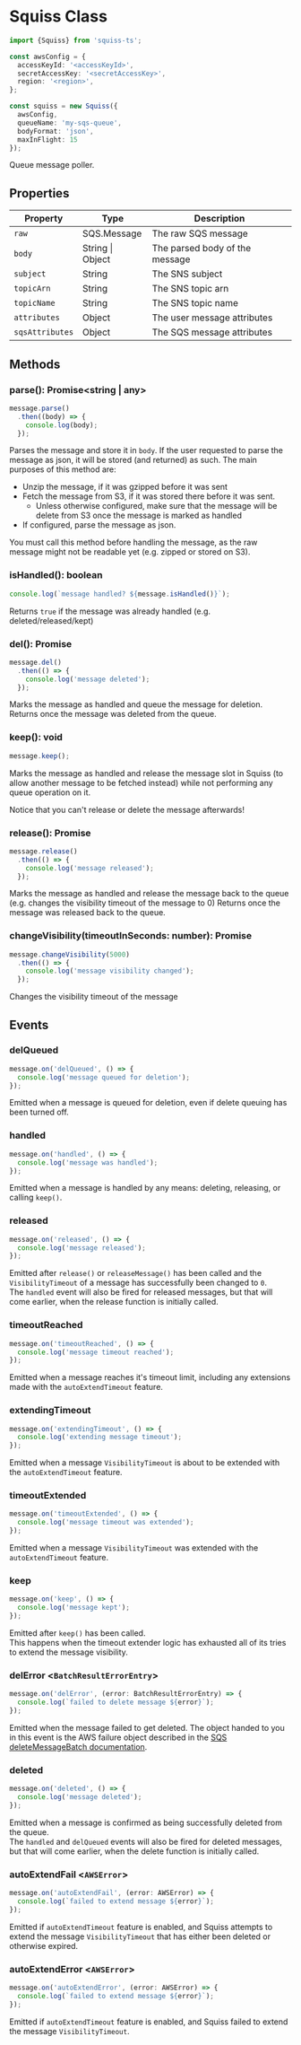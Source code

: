 # Squiss Class

```typescript
import {Squiss} from 'squiss-ts';

const awsConfig = {
  accessKeyId: '<accessKeyId>',
  secretAccessKey: '<secretAccessKey>',
  region: '<region>',
};

const squiss = new Squiss({
  awsConfig,
  queueName: 'my-sqs-queue',
  bodyFormat: 'json',
  maxInFlight: 15
});
```

Queue message poller.

## Properties

Property | Type | Description
---------- | ------- | -------
`raw` | SQS.Message | The raw SQS message
`body` | String &#124; Object | The parsed body of the message
`subject` | String | The SNS subject
`topicArn` | String | The SNS topic arn
`topicName` | String | The SNS topic name
`attributes` | Object | The user message attributes
`sqsAttributes` | Object | The SQS message attributes

## Methods

### parse(): Promise<string | any>

```typescript
message.parse()
  .then((body) => {
    console.log(body);
  });
```

Parses the message and store it in `body`.
If the user requested to parse the message as json, it will be stored (and returned) as such.
The main purposes of this method are:
 - Unzip the message, if it was gzipped before it was sent
 - Fetch the message from S3, if it was stored there before it was sent.
   - Unless otherwise configured, make sure that the message will be delete from S3 once the message is marked as handled
 - If configured, parse the message as json. 

<aside class="notice">
You must call this method before handling the message, as the raw message might not be readable yet (e.g. zipped or stored on S3).
</aside>

### isHandled(): boolean

```typescript
console.log(`message handled? ${message.isHandled()}`);
```

Returns `true` if the message was already handled (e.g. deleted/released/kept)

### del(): Promise<void>


```typescript
message.del()
  .then(() => {
    console.log('message deleted');
  });
```

Marks the message as handled and queue the message for deletion.
Returns once the message was deleted from the queue.

### keep(): void

```typescript
message.keep();
```

Marks the message as handled and release the message slot in Squiss (to allow another message to be fetched instead)
while not performing any queue operation on it.

<aside class="warning">
Notice that you can't release or delete the message afterwards!
</aside>

### release(): Promise<void>

```typescript
message.release()
  .then(() => {
    console.log('message released');
  });
```

Marks the message as handled and release the message back to the queue (e.g. changes the visibility timeout of the message to 0)
Returns once the message was released back to the queue.

### changeVisibility(timeoutInSeconds: number): Promise<void>

```typescript
message.changeVisibility(5000)
  .then(() => {
    console.log('message visibility changed');
  });
```

Changes the visibility timeout of the message

## Events

### delQueued

```typescript
message.on('delQueued', () => {
  console.log('message queued for deletion');
});
```

Emitted when a message is queued for deletion, even if delete queuing has been turned off.

### handled

```typescript
message.on('handled', () => {
  console.log('message was handled');
});
```

Emitted when a message is handled by any means: deleting, releasing, or calling `keep()`.

### released

```typescript
message.on('released', () => {
  console.log('message released');
});
```

Emitted after `release()` or `releaseMessage()` has been called and the `VisibilityTimeout` of a message
has successfully been changed to `0`.  
The `handled` event will also be fired for released messages, but that will come earlier, 
when the release function is initially called.

### timeoutReached

```typescript
message.on('timeoutReached', () => {
  console.log('message timeout reached');
});
```

Emitted when a message reaches it's timeout limit, including any extensions made
with the `autoExtendTimeout` feature.

### extendingTimeout

```typescript
message.on('extendingTimeout', () => {
  console.log('extending message timeout');
});
```

Emitted when a message `VisibilityTimeout` is about to be extended with the `autoExtendTimeout` feature.

### timeoutExtended

```typescript
message.on('timeoutExtended', () => {
  console.log('message timeout was extended');
});
```

Emitted when a message `VisibilityTimeout` was extended with the `autoExtendTimeout` feature.

### keep

```typescript
message.on('keep', () => {
  console.log('message kept');
});
```

Emitted after `keep()` has been called.  
This happens when the timeout extender logic has exhausted all of its tries to extend the message visibility.

### delError <`BatchResultErrorEntry`>

```typescript
message.on('delError', (error: BatchResultErrorEntry) => {
  console.log(`failed to delete message ${error}`);
});
```

Emitted when the message failed to get deleted.
The object handed to you in this event is the AWS failure object described in the <a href="http://docs.aws.amazon.com/AWSJavaScriptSDK/latest/AWS/SQS.html#getQueueUrl-property">SQS deleteMessageBatch documentation</a>.

### deleted

```typescript
message.on('deleted', () => {
  console.log('message deleted');
});
```

Emitted when a message is confirmed as being successfully deleted from the queue.  
The `handled` and `delQueued` events will also be fired for deleted messages, but that will come earlier,
when the delete function is initially called.

### autoExtendFail <`AWSError`>

```typescript
message.on('autoExtendFail', (error: AWSError) => {
  console.log(`failed to extend message ${error}`);
});
```

Emitted if `autoExtendTimeout` feature is enabled, and Squiss attempts to extend the message `VisibilityTimeout` that has either been
deleted or otherwise expired.

### autoExtendError <`AWSError`>

```typescript
message.on('autoExtendError', (error: AWSError) => {
  console.log(`failed to extend message ${error}`);
});
```

Emitted if `autoExtendTimeout` feature is enabled, and Squiss failed to extend the message `VisibilityTimeout`.
